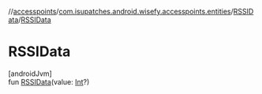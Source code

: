 //[accesspoints](../../../index.md)/[com.isupatches.android.wisefy.accesspoints.entities](../index.md)/[RSSIData](index.md)/[RSSIData](-r-s-s-i-data.md)

# RSSIData

[androidJvm]\
fun [RSSIData](-r-s-s-i-data.md)(value: [Int](https://kotlinlang.org/api/latest/jvm/stdlib/kotlin/-int/index.html)?)
